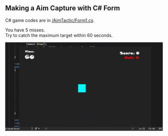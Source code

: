## Making a Aim Capture with C# Form
C# game codes are in [/AimTactic/Form1.cs](https://github.com/AtakanTurgut/AimTactic/blob/main/AimTactic/Form1.cs).

You have 5 misses. <br />
Try to catch the maximum target within 60 seconds.

![](/pictures/aimtactic.gif)
